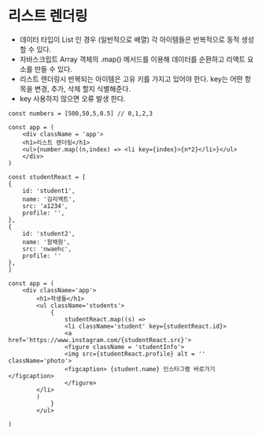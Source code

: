 # 리스트 렌더링 
- 데이터 타입이 List 인 경우 (일반적으로 배열) 각 아이템들은 반복적으로 동적 생성 할 수 있다.
- 자바스크립트 Array 객체의 .map() 메서드를 이용해 데이터를 순환하고 리액트 요소를 만들 수 있다.
- 리스트 렌더링시 반복되는 아이템은 고유 키를 가지고 있어야 한다. key는 어떤 항목을 변경, 추가, 삭제 할지 식별해준다.
- key 사용하지 않으면 오류 발생 한다.

```
const numbers = [500,50,5,0.5] // 0,1,2,3

const app = (
    <div className = 'app'>
    <h1>리스트 렌더링</h1>
    <ul>{number.map((n,index) => <li key={index}>{n*2}</li>}</ul>
    </div>
)
```


```
const studentReact = [
{
    id: 'student1',
    name: '김리액트',
    src: 'a1234',
    profile: '',
},
{
    id: 'student2',
    name: '함채원',
    src: 'nwaehc',
    profile: ''
},
]

const app = (
    <div className='app'>
        <h1>학생들</h1>
        <ul className='students'>
            {
                studentReact.map((s) => 
                <li className='student' key={studentReact.id}>
                <a href='https://www.instagram.com/{studentReact.src}'>
                <figure className = 'studentInfo'>
                <img src={studentReact.profile} alt = '' className='photo'>
                <figcaption> {student.name} 인스타그램 바로가기</figcaption>
                </figure>
        </li>
        )
            }
        </ul>

)